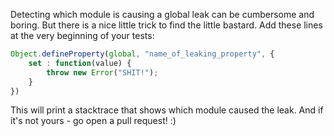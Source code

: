 Detecting which module is causing a global leak can be cumbersome and boring. But there is a nice little trick to find the little bastard. Add these lines at the very beginning of your tests:
```javascript
Object.defineProperty(global, "name_of_leaking_property", {
    set : function(value) {
        throw new Error("SHIT!");
    }
})
```
This will print a stacktrace that shows which module caused the leak. And if it's not yours - go open a pull request! :)